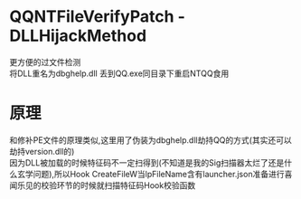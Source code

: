 # QQNTFileVerifyPatch - DLLHijackMethod
更方便的过文件检测 </br>
将DLL重名为dbghelp.dll 丢到QQ.exe同目录下重启NTQQ食用 </br>

# 原理
和修补PE文件的原理类似,这里用了伪装为dbghelp.dll劫持QQ的方式(其实还可以劫持version.dll的) </br>
因为DLL被加载的时候特征码不一定扫得到(不知道是我的Sig扫描器太烂了还是什么玄学问题),所以Hook CreateFileW当lpFileName含有launcher.json准备进行喜闻乐见的校验环节的时候就扫描特征码Hook校验函数 </br>